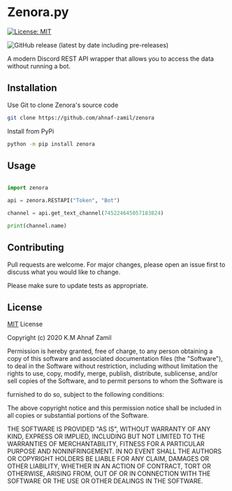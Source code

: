 # Zenora.py

[![License: MIT](https://img.shields.io/badge/License-MIT-yellow.svg)](https://opensource.org/licenses/MIT)  


![GitHub release (latest by date including pre-releases)](https://img.shields.io/github/v/release/ahnaf-zamil/zenora?include_prereleases)


A modern Discord REST API wrapper that allows you to access the data without running a bot.

## Installation

Use Git to clone Zenora's source code

```bash
git clone https://github.com/ahnaf-zamil/zenora
```

Install from PyPi

```bash
python -m pip install zenora
```

## Usage

```python

import zenora

api = zenora.RESTAPI("Token", "Bot")

channel = api.get_text_channel(745224645057183824)

print(channel.name)
```

## Contributing

Pull requests are welcome. For major changes, please open an issue first to discuss what you would like to change.

Please make sure to update tests as appropriate.

## License

[MIT](https://choosealicense.com/licenses/mit/) License

Copyright (c) 2020 K.M Ahnaf Zamil

Permission is hereby granted, free of charge, to any person obtaining a copy
of this software and associated documentation files (the "Software"), to deal
in the Software without restriction, including without limitation the rights
to use, copy, modify, merge, publish, distribute, sublicense, and/or sell
copies of the Software, and to permit persons to whom the Software is

furnished to do so, subject to the following conditions:

The above copyright notice and this permission notice shall be included in all
copies or substantial portions of the Software.

THE SOFTWARE IS PROVIDED "AS IS", WITHOUT WARRANTY OF ANY KIND, EXPRESS OR
IMPLIED, INCLUDING BUT NOT LIMITED TO THE WARRANTIES OF MERCHANTABILITY,
FITNESS FOR A PARTICULAR PURPOSE AND NONINFRINGEMENT. IN NO EVENT SHALL THE
AUTHORS OR COPYRIGHT HOLDERS BE LIABLE FOR ANY CLAIM, DAMAGES OR OTHER
LIABILITY, WHETHER IN AN ACTION OF CONTRACT, TORT OR OTHERWISE, ARISING FROM,
OUT OF OR IN CONNECTION WITH THE SOFTWARE OR THE USE OR OTHER DEALINGS IN THE
SOFTWARE.
